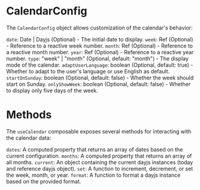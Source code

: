 # CalendarConfig

The `CalendarConfig` object allows customization of the calendar's behavior:

`date`: Date | Dayjs (Optional) - The initial date to display.
`week`: Ref (Optional) - Reference to a reactive week number.
`month`: Ref (Optional) - Reference to a reactive month number.
`year`: Ref (Optional) - Reference to a reactive year number.
`type`: "week" | "month" (Optional, default: "month") - The display mode of the calendar.
`adaptUserLanguage`: boolean (Optional, default: true) - Whether to adapt to the user's language or use English as
default.
`startOnSunday`: boolean (Optional, default: false) - Whether the week should start on Sunday.
`onlyShowWeek`: boolean (Optional, default: false) - Whether to display only five days of the week.

# Methods

The `useCalendar` composable exposes several methods for interacting with the calendar data:

`dates`: A computed property that returns an array of dates based on the current configuration.
`months`: A computed property that returns an array of all months.
`current`: An object containing the current dayjs instances (today and reference dayjs object).
`set`: A function to increment, decrement, or set the week, month, or year.
`format`: A function to format a dayjs instance based on the provided format.
